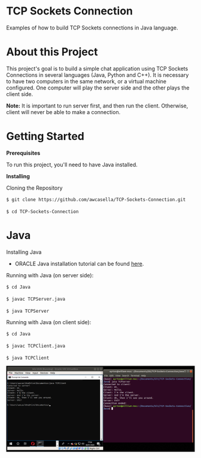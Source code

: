 # TCP Sockets Connection

Examples of how to build TCP Sockets connections in Java language.

# About this Project

This project's goal is to build a simple chat application using TCP Sockets Connections in several languages (Java, Python and C++). It is necessary to have two computers in the same network, or a virtual machine configured. One computer will play the server side and the other plays the client side.

**Note:** It is important to run server first, and then run the client. Otherwise, client will never be able to make a connection.

# Getting Started

**Prerequisites**

To run this project, you'll need to have Java installed.

**Installing**

Cloning the Repository

    $ git clone https://github.com/awcasella/TCP-Sockets-Connection.git

    $ cd TCP-Sockets-Connection

# Java

Installing Java

- ORACLE Java installation tutorial can be found [here](https://www.edivaldobrito.com.br/oracle-java-no-ubuntu-18-04-lts/).

Running with Java (on server side):

    $ cd Java
    
    $ javac TCPServer.java
    
    $ java TCPServer
    
Running with Java (on client side):

    $ cd Java
    
    $ javac TCPClient.java
    
    $ java TCPClient

![](ScreenshotJava.png)

<!---
# Python

Installing Python

    $ pip install tcpsockets

![](ScreenshotPython.png)

# C++

Installing C++

    $ sudo apt install g++

![](ScreenshotCpp.png)

# References
- Put some
-->
